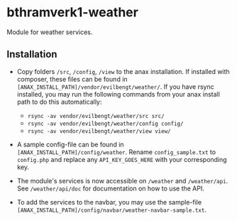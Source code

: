 # bthramverk1-weather
Module for weather services.


## Installation

* Copy folders `/src`, `/config`, `/view` to the anax installation.
  If installed with composer, these files can be found in `[ANAX_INSTALL_PATH]/vendor/evilbengt/weather/`.
  If you have rsync installed, you may run the following commands from your anax install path to do this automatically:

  * `rsync -av vendor/evilbengt/weather/src src/`
  * `rsync -av vendor/evilbengt/weather/config config/`
  * `rsync -av vendor/evilbengt/weather/view view/`

* A sample config-file can be found in `[ANAX_INSTALL_PATH]/config/weather`.
  Rename `config_sample.txt` to `config.php` and replace any `API_KEY_GOES_HERE`
  with your corresponding key.

* The module's services is now accessible on `/weather` and `/weather/api`.
  See `/weather/api/doc` for documentation on how to use the API.

* To add the services to the navbar, you may use the sample-file `[ANAX_INSTALL_PATH]/config/navbar/weather-navbar-sample.txt`.
